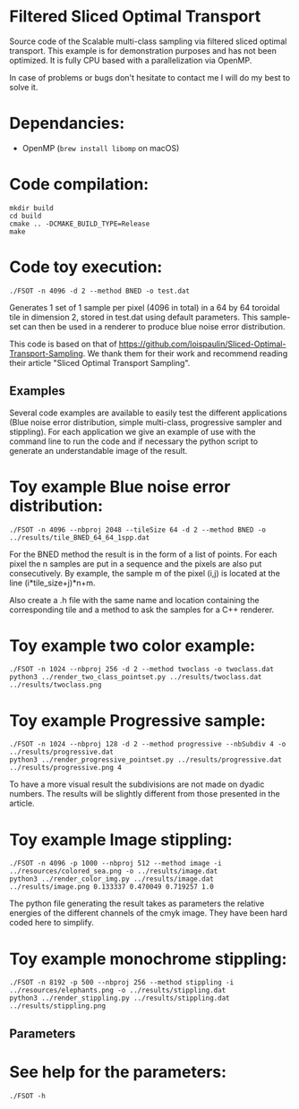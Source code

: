 # Filtered Sliced Optimal Transport

Source code of the Scalable multi-class sampling via filtered sliced optimal transport. This example is for demonstration purposes and has not been optimized. It is fully CPU based with a parallelization via OpenMP.

In case of problems or bugs don't hesitate to contact me I will do my best to solve it.

Dependancies:
=============
 + OpenMP (`brew install libomp` on macOS)

Code compilation:
=================

    mkdir build
    cd build
    cmake .. -DCMAKE_BUILD_TYPE=Release
    make


Code toy execution:
===================

    ./FSOT -n 4096 -d 2 --method BNED -o test.dat

Generates 1 set of 1 sample per pixel (4096 in total) in a 64 by 64 toroidal tile in dimension 2, stored in test.dat using default parameters.
This sample-set can then be used in a renderer to produce blue noise error distribution.

This code is based on that of https://github.com/loispaulin/Sliced-Optimal-Transport-Sampling. We thank them for their work and recommend reading their article "Sliced Optimal Transport Sampling".

## Examples

Several code examples are available to easily test the different applications (Blue noise error distribution, simple multi-class, progressive sampler and stippling). For each application we give an example of use with the command line to run the code and if necessary the python script to generate an understandable image of the result.

Toy example Blue noise error distribution:
===================

    ./FSOT -n 4096 --nbproj 2048 --tileSize 64 -d 2 --method BNED -o ../results/tile_BNED_64_64_1spp.dat

For the BNED method the result is in the form of a list of points. For each pixel the n samples are put in a sequence and the pixels are also put consecutively. By example, the sample m of the pixel (i,j) is located at the line (i*tile_size+j)*n+m.

Also create a .h file with the same name and location containing the corresponding tile and a method to ask the samples for a C++ renderer.

Toy example two color example:
===================

    ./FSOT -n 1024 --nbproj 256 -d 2 --method twoclass -o twoclass.dat
    python3 ../render_two_class_pointset.py ../results/twoclass.dat ../results/twoclass.png


Toy example Progressive sample:
===================

    ./FSOT -n 1024 --nbproj 128 -d 2 --method progressive --nbSubdiv 4 -o ../results/progressive.dat
    python3 ../render_progressive_pointset.py ../results/progressive.dat ../results/progressive.png 4

To have a more visual result the subdivisions are not made on dyadic numbers. The results will be slightly different from those presented in the article.

Toy example Image stippling:
===================

    ./FSOT -n 4096 -p 1000 --nbproj 512 --method image -i ../resources/colored_sea.png -o ../results/image.dat
    python3 ../render_color_img.py ../results/image.dat ../results/image.png 0.133337 0.470049 0.719257 1.0

The python file generating the result takes as parameters the relative energies of the different channels of the cmyk image. They have been hard coded here to simplify.

Toy example monochrome stippling:
===================

    ./FSOT -n 8192 -p 500 --nbproj 256 --method stippling -i ../resources/elephants.png -o ../results/stippling.dat
    python3 ../render_stippling.py ../results/stippling.dat ../results/stippling.png

## Parameters

See help for the parameters:
===================

    ./FSOT -h